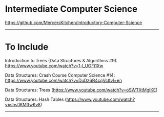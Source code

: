 # Intermediate Computer Science
https://github.com/MercersKitchen/Introductory-Computer-Science


---

# To Include

Introduction to Trees (Data Structures & Algorithms #9): https://www.youtube.com/watch?v=1-l_UOFi1Xw

Data Structures: Crash Course Computer Science #14: https://www.youtube.com/watch?v=DuDz6B4cqVc&vl=en

Data Structures: Trees (https://www.youtube.com/watch?v=oSWTXtMglKE)

Data Structures: Hash Tables (https://www.youtube.com/watch?v=shs0KM3wKv8)

---
